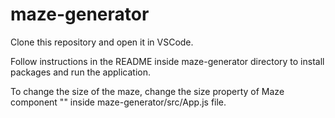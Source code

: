 # maze-generator

Clone this repository and open it in VSCode.


Follow instructions in the README inside maze-generator directory to install packages and run the application.


To change the size of the maze, change the size property of Maze component "<Maze />" inside maze-generator/src/App.js file.
